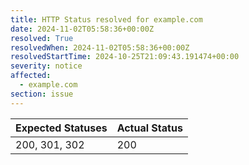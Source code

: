 ```yaml
---
title: HTTP Status resolved for example.com
date: 2024-11-02T05:58:36+00:00Z
resolved: True
resolvedWhen: 2024-11-02T05:58:36+00:00Z
resolvedStartTime: 2024-10-25T21:09:43.191474+00:00
severity: notice
affected:
  - example.com
section: issue
---
```


| Expected Statuses | Actual Status  |
|-------------------|----------------|
| 200, 301, 302 | 200 |
